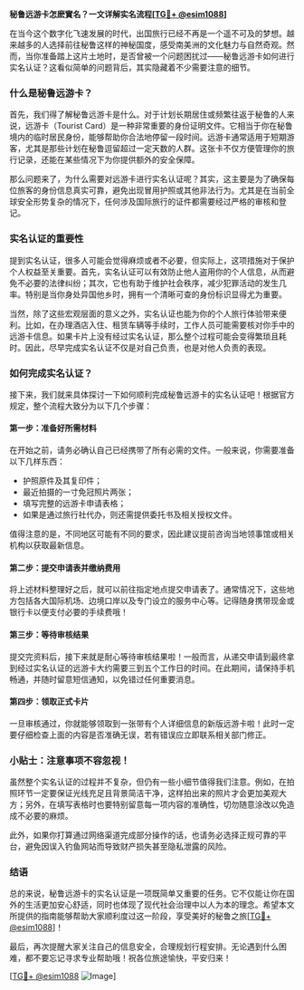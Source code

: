 **秘鲁远游卡怎麽實名？一文详解实名流程[[TG💪+ @esim1088](https://t.me/s/esim1088)]**

在当今这个数字化飞速发展的时代，出国旅行已经不再是一个遥不可及的梦想。越来越多的人选择前往秘鲁这样的神秘国度，感受南美洲的文化魅力与自然奇观。然而，当你准备踏上这片土地时，是否曾被一个问题困扰过——秘鲁远游卡如何进行实名认证？这看似简单的问题背后，其实隐藏着不少需要注意的细节。

### 什么是秘鲁远游卡？

首先，我们得了解秘鲁远游卡是什么。对于计划长期居住或频繁往返于秘鲁的人来说，远游卡（Tourist Card）是一种非常重要的身份证明文件。它相当于你在秘鲁境内的临时居民身份，能够帮助你合法地停留一段时间。远游卡通常适用于短期游客，尤其是那些计划在秘鲁逗留超过一定天数的人群。这张卡不仅方便管理你的旅行记录，还能在某些情况下为你提供额外的安全保障。

那么问题来了，为什么需要对远游卡进行实名认证呢？其实，这主要是为了确保每位旅客的身份信息真实可靠，避免出现冒用护照或其他非法行为。尤其是在当前全球安全形势复杂的情况下，任何涉及国际旅行的证件都需要经过严格的审核和登记。

### 实名认证的重要性

提到实名认证，很多人可能会觉得麻烦或者不必要，但实际上，这项措施对于保护个人权益至关重要。首先，实名认证可以有效防止他人盗用你的个人信息，从而避免不必要的法律纠纷；其次，它也有助于维护社会秩序，减少犯罪活动的发生几率。特别是当你身处异国他乡时，拥有一个清晰可查的身份标识显得尤为重要。

当然，除了这些宏观层面的意义之外，实名认证也能为你的个人旅行体验带来便利。比如，在办理酒店入住、租赁车辆等手续时，工作人员可能需要核对你手中的远游卡信息。如果卡片上没有经过实名认证，那么整个过程可能会变得繁琐且耗时。因此，尽早完成实名认证不仅是对自己负责，也是对他人负责的表现。

### 如何完成实名认证？

接下来，我们就来具体探讨一下如何顺利完成秘鲁远游卡的实名认证吧！根据官方规定，整个流程大致分为以下几个步骤：

#### 第一步：准备好所需材料
在开始之前，请务必确认自己已经携带了所有必需的文件。一般来说，你需要准备以下几样东西：
- 护照原件及其复印件；
- 最近拍摄的一寸免冠照片两张；
- 填写完整的远游卡申请表格；
- 如果是通过旅行社代办，则还需提供委托书及相关授权文件。

值得注意的是，不同地区可能有不同的要求，因此建议提前咨询当地领事馆或相关机构以获取最新信息。

#### 第二步：提交申请表并缴纳费用
将上述材料整理好之后，就可以前往指定地点提交申请表了。通常情况下，这些地方包括各大国际机场、边境口岸以及专门设立的服务中心等。记得随身携带现金或银行卡以便支付必要的手续费哦！

#### 第三步：等待审核结果
提交完资料后，接下来就是耐心等待审核结果啦！一般而言，从递交申请到最终拿到经过实名认证的远游卡大约需要三到五个工作日的时间。在此期间，请保持手机畅通，并随时留意短信通知，以免错过任何重要消息。

#### 第四步：领取正式卡片
一旦审核通过，你就能够领取到一张带有个人详细信息的新版远游卡啦！此时一定要仔细检查上面的内容是否准确无误，若有错误应立即联系相关部门修正。

### 小贴士：注意事项不容忽视！

虽然整个实名认证的过程并不复杂，但仍有一些小细节值得我们注意。例如，在拍照环节一定要保证光线充足且背景简洁干净，这样拍出来的照片才会更加美观大方；另外，在填写表格时也要特别留意每一项内容的准确性，切勿随意涂改以免造成不必要的麻烦。

此外，如果你打算通过网络渠道完成部分操作的话，也请务必选择正规可靠的平台，避免因误入钓鱼网站而导致财产损失甚至隐私泄露的风险。

### 结语

总的来说，秘鲁远游卡的实名认证是一项既简单又重要的任务。它不仅能让你在国外的生活更加安心舒适，同时也体现了现代社会治理中以人为本的理念。希望本文所提供的指南能够帮助大家顺利度过这一阶段，享受美好的秘鲁之旅[[TG💪+ @esim1088](https://t.me/s/esim1088)]！

最后，再次提醒大家关注自己的信息安全，合理规划行程安排。无论遇到什么困难，都不要忘记寻求专业帮助哦！祝各位旅途愉快，平安归来！

[[TG💪+ @esim1088](https://t.me/s/esim1088) ![Image](https://i.postimg.cc/4NQfJmqS/Snipaste-2025-05-13-00-14-12.png)]
